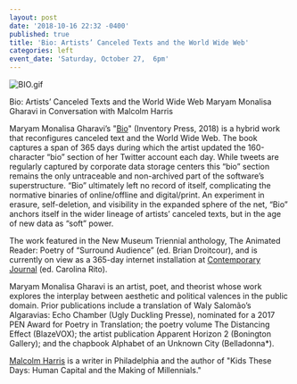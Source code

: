 ```yaml
---
layout: post
date: '2018-10-16 22:32 -0400'
published: true
title: 'Bio: Artists’ Canceled Texts and the World Wide Web'
categories: left
event_date: 'Saturday, October 27,  6pm'
---
```

![BIO.gif]({{site.baseurl}}/assets/img/BIO.gif)


Bio: Artists’ Canceled Texts and the World Wide Web
Maryam Monalisa Gharavi in Conversation with Malcolm Harris 

Maryam Monalisa Gharavi’s "[Bio](http://www.inventorypress.com/product/bio)" (Inventory Press, 2018) is a hybrid work that reconfigures canceled text and the World Wide Web. The book captures a span of 365 days during which the artist updated the 160-character “bio” section of her Twitter account each day. While tweets are regularly captured by corporate data storage centers this “bio” section remains the only untraceable and non-archived part of the software’s superstructure. “Bio” ultimately left no record of itself, complicating the normative binaries of online/offline and digital/print. An experiment in erasure, self-deletion, and visibility in the expanded sphere of the net, “Bio” anchors itself in the wider lineage of artists’ canceled texts, but in the age of new data as “soft” power. 

The work featured in the New Museum Triennial anthology, The Animated Reader: Poetry of “Surround Audience” (ed. Brian Droitcour), and is currently on view as a 365-day internet installation at [Contemporary Journal](https://thecontemporaryjournal.org/issues/bio) (ed. Carolina Rito).

Maryam Monalisa Gharavi is an artist, poet, and theorist whose work explores the interplay between aesthetic and political valences in the public domain. Prior publications include a translation of Waly Salomão’s Algaravias: Echo Chamber (Ugly Duckling Presse), nominated for a 2017 PEN Award for Poetry in Translation; the poetry volume The Distancing Effect (BlazeVOX); the artist publication Apparent Horizon 2 (Bonington Gallery); and the chapbook Alphabet of an Unknown City (Belladonna*). 

[Malcolm Harris](https://twitter.com/BigMeanInternet) is a writer in Philadelphia and the author of "Kids These Days: Human Capital and the Making of Millennials."